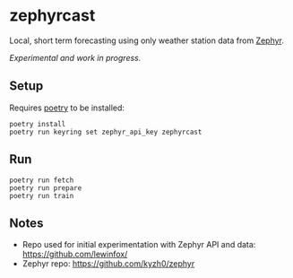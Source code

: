 # zephyrcast
Local, short term forecasting using only weather station data from [Zephyr](https://zephyrapp.nz/). 

_Experimental and work in progress._

## Setup
Requires [poetry](https://python-poetry.org/docs/#installation) to be installed:
```
poetry install
poetry run keyring set zephyr_api_key zephyrcast
```

## Run
```
poetry run fetch
poetry run prepare
poetry run train
```

## Notes
- Repo used for initial experimentation with Zephyr API and data: https://github.com/lewinfox/
- Zephyr repo: https://github.com/kyzh0/zephyr
